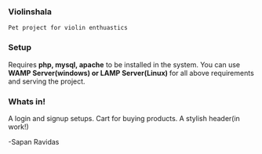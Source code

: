### Violinshala

`Pet project for violin enthuastics`

### Setup
Requires <b>php, mysql, apache</b> to be installed in the system.
You can use <b>WAMP Server(windows) or LAMP Server(Linux) </b>for all above requirements and serving the project.

### Whats in!
A login and signup setups. Cart for buying products.
A stylish header(in work!)

-Sapan Ravidas
